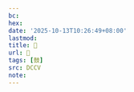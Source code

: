 ```yaml
---
bc:
hex:
date: '2025-10-13T10:26:49+08:00'
lastmod:
title: 􂡽
url: 􂡽
tags: [鼓]
src: DCCV
note:
---
```

